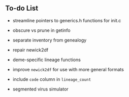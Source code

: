 ## To-do List

- streamline pointers to generics.h functions for init.c
- obscure vs prune in getinfo
- separate inventory from genealogy

- repair newick2df
- deme-specific lineage functions
- improve `newick2df` for use with more general formats
- include `code` column in `lineage_count`
- segmented virus simulator
